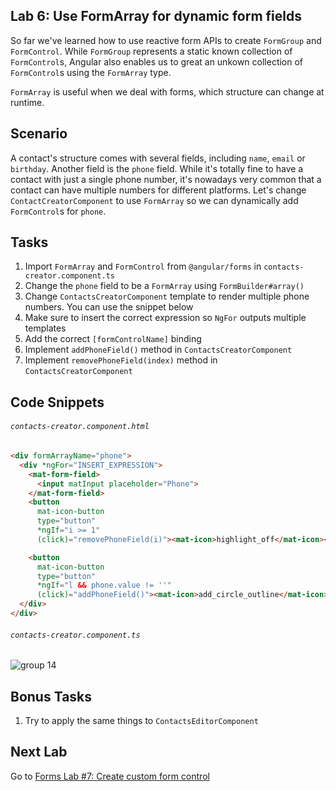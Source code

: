 ## Lab 6: Use FormArray for dynamic form fields

So far we've learned how to use reactive form APIs to create `FormGroup` and `FormControl`. While `FormGroup` represents a static known collection of `FormControl`s, Angular also enables us to great an unkown collection of `FormControl`s using the `FormArray` type.

`FormArray` is useful when we deal with forms, which structure can change at runtime.

## Scenario

A contact's structure  comes with several fields, including `name`, `email` or `birthday`. Another field is the `phone` field. While it's totally fine to have a contact with just a single phone number, it's nowadays very common that a contact can have multiple numbers for different platforms. Let's change `ContactCreatorComponent` to use `FormArray` so we can dynamically add `FormControl`s for `phone`.

## Tasks

1. Import `FormArray` and `FormControl` from `@angular/forms` in `contacts-creator.component.ts`
2. Change the `phone` field to be a `FormArray` using `FormBuilder#array()`
3. Change `ContactsCreatorComponent` template to render multiple phone numbers. You can use the snippet below
4. Make sure to insert the correct expression so `NgFor` outputs multiple templates
5. Add the correct `[formControlName]` binding
6. Implement `addPhoneField()` method in `ContactsCreatorComponent`
7. Implement `removePhoneField(index)` method in `ContactsCreatorComponent`

## Code Snippets


###### `contacts-creator.component.html`

```html
<div formArrayName="phone">
  <div *ngFor="INSERT_EXPRESSION">
    <mat-form-field>
      <input matInput placeholder="Phone">
    </mat-form-field>
    <button
      mat-icon-button
      type="button"
      *ngIf="i >= 1"
      (click)="removePhoneField(i)"><mat-icon>highlight_off</mat-icon></button>

    <button
      mat-icon-button
      type="button"
      *ngIf="l && phone.value != ''"
      (click)="addPhoneField()"><mat-icon>add_circle_outline</mat-icon></button>
  </div>
</div>
```

###### `contacts-creator.component.ts`

![group 14](https://user-images.githubusercontent.com/210413/46901958-4004f980-cf19-11e8-9410-cf136d3aef1d.jpg)

## Bonus Tasks

1. Try to apply the same things to `ContactsEditorComponent`

## Next Lab

Go to [Forms Lab #7: Create custom form control](exercise-7_create-custom-form-control.md)

